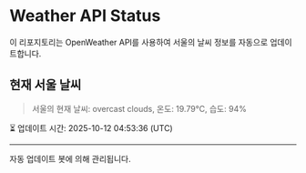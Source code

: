 
# Weather API Status

이 리포지토리는 OpenWeather API를 사용하여 서울의 날씨 정보를 자동으로 업데이트합니다.

## 현재 서울 날씨
> 서울의 현재 날씨: overcast clouds, 온도: 19.79°C, 습도: 94%

⏳ 업데이트 시간: 2025-10-12 04:53:36 (UTC)

---
자동 업데이트 봇에 의해 관리됩니다.
